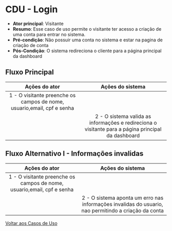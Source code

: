# CDU - Login

-   **Ator principal**: Visitante
-   **Resumo**: Esse caso de uso permite o visitante ter acesso a criação de uma conta para entrar no sistema.
-   **Pré-condição**: Não possuir uma conta no sistema e estar na pagina de criação de conta
-   **Pós-Condição**: O sistema redireciona o cliente para a página principal da dashboard

## Fluxo Principal

|                   Ações do ator                   |                                         Ações do sistema                                         |
| :-----------------------------------------------: | :----------------------------------------------------------------------------------------------: |
| 1 - O visitante preenche os campos de nome,  usuario,email, cpf e senha                        |                                                                                                  |
|                                                   | 2 - O sistema valida as informações e redireciona o visitante para a página principal da dashboard |

## Fluxo Alternativo I - Informações invalidas

|                   Ações do ator                   |                                              Ações do sistema                                        |
| :-----------------------------------------------: | :--------------------------------------------------------------------------------------------------: |
| 1 - O visitante preenche os campos de nome,  usuario,email, cpf e senha                        |                                                                                                      |
|                                                   | 2 - O sistema aponta um erro nas informações invalidas do usuario, nao permitindo a criação da conta |

[Voltar aos Casos de Uso](../cdu.md)
